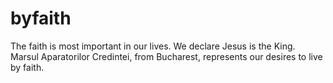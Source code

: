 # byfaith
The faith is most important in our lives. We declare Jesus is the King. Marsul Aparatorilor Credintei, from Bucharest, represents our desires to live by faith.
